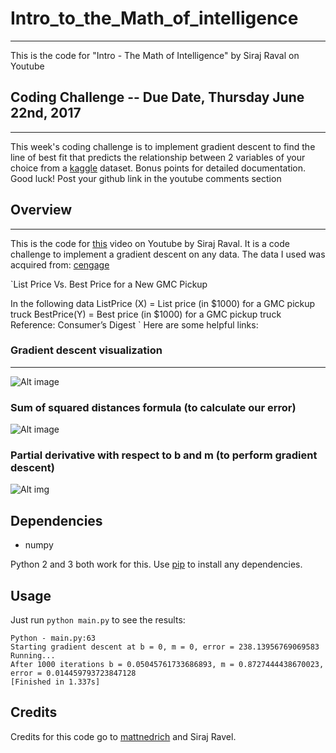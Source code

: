 # Intro_to_the_Math_of_intelligence

---

This is the code for "Intro - The Math of Intelligence" by Siraj Raval on Youtube

## Coding Challenge -- Due Date, Thursday June 22nd, 2017
---

This week's coding challenge is to implement gradient descent to find the line of best fit that predicts the relationship between 2 variables of your choice from a [kaggle](https://www.kaggle.com/datasets) dataset. Bonus points for detailed documentation. Good luck! Post your github link in the youtube comments section

## Overview

---

This is the code for [this](https://youtu.be/xRJCOz3AfYY) video on Youtube by Siraj Raval. It is a code challenge to implement a gradient descent on any data.  The data I used was acquired from: [cengage](http://college.cengage.com/mathematics/brase/understandable_statistics/7e/students/datasets/slr/frames/frame.html)


`List Price Vs. Best Price for a New GMC Pickup

In the following data
ListPrice (X) = List price (in $1000) for a GMC pickup truck
BestPrice(Y) = Best price (in $1000) for a GMC pickup truck
Reference: Consumer’s Digest
`
Here are some helpful links:

### Gradient descent visualization
---

![Alt image](https://raw.githubusercontent.com/mattnedrich/GradientDescentExample/master/gradient_descent_example.gif?raw="gdv")

### Sum of squared distances formula (to calculate our error)

![Alt image](https://spin.atomicobject.com/wp-content/uploads/linear_regression_error1.png?raw="sos")

### Partial derivative with respect to b and m (to perform gradient descent)

![Alt img](https://spin.atomicobject.com/wp-content/uploads/linear_regression_gradient1.png?raw="partial")

## Dependencies

- numpy

Python 2 and 3 both work for this. Use [pip](https://pip.pypa.io/en/stable/) to install any dependencies.

## Usage

Just run `python main.py` to see the results:

```
Python - main.py:63
Starting gradient descent at b = 0, m = 0, error = 238.13956769069583
Running...
After 1000 iterations b = 0.05045761733686893, m = 0.8727444438670023, error = 0.014459793723847128
[Finished in 1.337s]
```

## Credits

Credits for this code go to [mattnedrich](https://github.com/mattnedrich) and Siraj Ravel.

